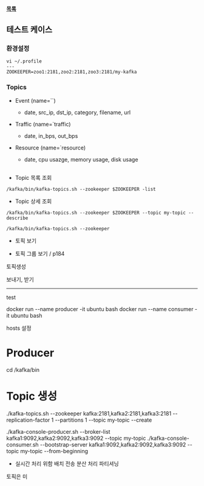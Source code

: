 #### [목록](../README.md)

## 테스트 케이스

### 환경설정

```
vi ~/.profile
---
ZOOKEEPER=zoo1:2181,zoo2:2181,zoo3:2181/my-kafka
```

### Topics

* Event (name=``)
    - date, src_ip, dst_ip, category, filename,  url 
    
* Traffic (name=`traffic)
    - date, in_bps, out_bps

* Resource (name=`resource)
    - date, cpu usazge, memory usage, disk usage

## 

* Topic 목록 조회

```shell
/kafka/bin/kafka-topics.sh --zookeeper $ZOOKEEPER -list
```

* Topic 상세 조회

```shell
/kafka/bin/kafka-topics.sh --zookeeper $ZOOKEEPER --topic my-topic --describe
```


```
/kafka/bin/kafka-topics.sh --zookeeper
```
* 토픽 보기

* 토픽 그룹 보기 / p184



토픽생성

보내기, 받기


---
test

docker run --name producer -it ubuntu bash
docker run --name consumer -it ubuntu bash

hosts 설정

# Producer

cd /kafka/bin


# Topic 생성
./kafka-topics.sh --zookeeper kafka:2181,kafka2:2181,kafka3:2181 --replication-factor 1 --partitions 1 --topic my-topic --create

 ./kafka-console-producer.sh --broker-list kafka1:9092,kafka2:9092,kafka3:9092 --topic my-topic
 ./kafka-console-consumer.sh --bootstrap-server kafka1:9092,kafka2:9092,kafka3:9092 --topic my-topic --from-beginning



 * 실시간 처리 위함
 배치 전송
 분산 처리
파티셔닝


토픽은 미
